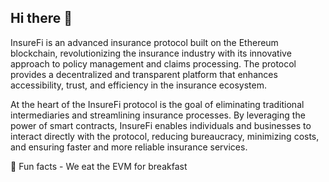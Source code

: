 ## Hi there 👋

InsureFi is an advanced insurance protocol built on the Ethereum blockchain, revolutionizing the insurance industry with its innovative approach to policy management and claims processing. The protocol provides a decentralized and transparent platform that enhances accessibility, trust, and efficiency in the insurance ecosystem.

At the heart of the InsureFi protocol is the goal of eliminating traditional intermediaries and streamlining insurance processes. By leveraging the power of smart contracts, InsureFi enables individuals and businesses to interact directly with the protocol, reducing bureaucracy, minimizing costs, and ensuring faster and more reliable insurance services.

🍿 Fun facts - We eat the EVM for breakfast
